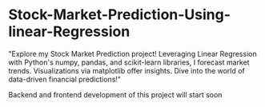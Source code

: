 # Stock-Market-Prediction-Using-linear-Regression
 "Explore my Stock Market Prediction project! Leveraging Linear Regression with Python's numpy, pandas, and scikit-learn libraries, I forecast market trends. Visualizations via matplotlib offer insights. Dive into the world of data-driven financial predictions!"

Backend and frontend development of this project will start soon
